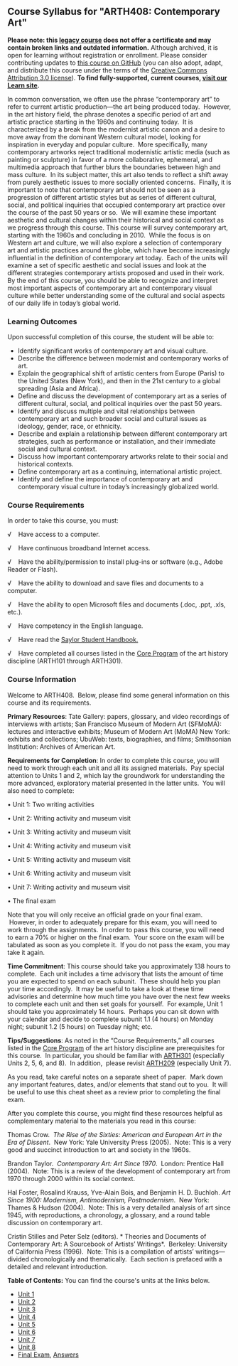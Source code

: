 Course Syllabus for "ARTH408: Contemporary Art"
-----------------------------------------------

**Please note: this [legacy course](https://sayloracademy.zendesk.com/hc/en-us/articles/206089967) does not offer a certificate and may contain 
broken links and outdated information.** Although archived, it is open 
for learning without registration or enrollment. Please consider contributing 
updates to [this course on GitHub](https://github.com/saylordotorg/course_arth408) 
(you can also adopt, adapt, and distribute this course under the terms of 
the [Creative Commons Attribution 3.0 license](http://creativecommons.org/licenses/by/3.0/)). **To find fully-supported, current courses, [visit our 
Learn site](https://learn.saylor.org).**

In common conversation, we often use the phrase “contemporary art” to
refer to current artistic production—the art being produced today. 
However, in the art history field, the phrase denotes a specific period
of art and artistic practice starting in the 1960s and continuing
today.  It is characterized by a break from the modernist artistic canon
and a desire to move away from the dominant Western cultural model,
looking for inspiration in everyday and popular culture.  More
specifically, many contemporary artworks reject traditional modernistic
artistic media (such as painting or sculpture) in favor of a more
collaborative, ephemeral, and multimedia approach that further blurs the
boundaries between high and mass culture.  In its subject matter, this
art also tends to reflect a shift away from purely aesthetic issues to
more socially oriented concerns.  Finally, it is important to note that
contemporary art should not be seen as a progression of different
artistic styles but as series of different cultural, social, and
political inquiries that occupied contemporary art practice over the
course of the past 50 years or so.  We will examine these important
aesthetic and cultural changes within their historical and social
context as we progress through this course. This course will survey
contemporary art, starting with the 1960s and concluding in 2010.  While
the focus is on Western art and culture, we will also explore a
selection of contemporary art and artistic practices around the globe,
which have become increasingly influential in the definition of
contemporary art today.  Each of the units will examine a set of
specific aesthetic and social issues and look at the different
strategies contemporary artists proposed and used in their work.  By the
end of this course, you should be able to recognize and interpret most
important aspects of contemporary art and contemporary visual culture
while better understanding some of the cultural and social aspects of
our daily life in today’s global world.

### Learning Outcomes

Upon successful completion of this course, the student will be able
to:  
  

-   Identify significant works of contemporary art and visual culture.
-   Describe the difference between modernist and contemporary works of
    art.
-   Explain the geographical shift of artistic centers from Europe
    (Paris) to the United States (New York), and then in the 21st
    century to a global spreading (Asia and Africa).
-   Define and discuss the development of contemporary art as a series
    of different cultural, social, and political inquiries over the past
    50 years.
-   <span id="internal-source-marker_0.13654672936536372">Identify and
    discuss multiple and vital relationships between contemporary art
    and such broader social and cultural issues as ideology, gender,
    race, or ethnicity.</span>
-   Describe and explain a relationship between different contemporary
    art strategies, such as performance or installation, and their
    immediate social and cultural context.
-   Discuss how important contemporary artworks relate to their social
    and historical contexts.
-   Define contemporary art as a continuing, international artistic
    project.
-   Identify and define the importance of contemporary art and
    contemporary visual culture in today’s increasingly globalized
    world.

### Course Requirements

In order to take this course, you must:  
  
 √    Have access to a computer.  
  
 √    Have continuous broadband Internet access.  
  
 √    Have the ability/permission to install plug-ins or software (e.g.,
Adobe Reader or Flash).  
  
 √    Have the ability to download and save files and documents to a
computer.  
  
 √    Have the ability to open Microsoft files and documents (.doc,
.ppt, .xls, etc.).  
  
 √    Have competency in the English language.

√    Have read the [Saylor Student
Handbook.](http://www.saylor.org/site/wp-content/uploads/2012/05/Saylor-StudentHandbook.pdf)

√    Have completed all courses listed in the [Core
Program](http://www.saylor.org/majors/art-history) of the art history
discipline (ARTH101 through ARTH301).

### Course Information

Welcome to ARTH408.  Below, please find some general information on this
course and its requirements.  

**Primary Resources**: Tate Gallery: papers, glossary, and video
recordings of interviews with artists; San Francisco Museum of Modern
Art (SFMoMA): lectures and interactive exhibits; Museum of Modern Art
(MoMA) New York: exhibits and collections; UbuWeb: texts, biographies,
and films; Smithsonian Institution: Archives of American Art.

**Requirements for Completion**: In order to complete this course, you
will need to work through each unit and all its assigned materials.  Pay
special attention to Units 1 and 2, which lay the groundwork for
understanding the more advanced, exploratory material presented in the
latter units.  You will also need to complete:

• Unit 1: Two writing activities

<span id="internal-source-marker_0.6936582736670971">• Unit 2: Writing
activity and museum visit</span>

• Unit 3: Writing activity and museum visit

• Unit 4: Writing activity and museum visit

<span id="internal-source-marker_0.6936582736670971">• Unit 5: Writing
activity </span>and museum visit

• Unit 6: Writing activity and museum visit

• Unit 7: Writing activity and museum visit

<span id="internal-source-marker_0.6936582736670971">• The final
exam</span>

Note that you will only receive an official grade on your final exam.
 However, in order to adequately prepare for this exam, you will need to
work through the assignments.  In order to pass this course, you will
need to earn a 70% or higher on the final exam.  Your score on the exam
will be tabulated as soon as you complete it.  If you do not pass the
exam, you may take it again.

**Time Commitment**: This course should take you approximately 138 hours
to complete.  Each unit includes a time advisory that lists the amount
of time you are expected to spend on each subunit.  These should help
you plan your time accordingly.  It may be useful to take a look at
these time advisories and determine how much time you have over the next
few weeks to complete each unit and then set goals for yourself.  For
example, Unit 1 should take you approximately 14 hours.  Perhaps you can
sit down with your calendar and decide to complete subunit 1.1 (4 hours)
on Monday night; subunit 1.2 (5 hours) on Tuesday night; etc.

**Tips/Suggestions**: As noted in the “Course Requirements,” all courses
listed in the [Core
Program](http://www.saylor.org/majors/art-history) of the art history
discipline are prerequisites for this course.  In particular, you should
be familiar with
[ARTH301](http://www.saylor.org/courses/arth301) (especially Units 2, 5,
6, and 8).  In addition,  please revisit
[ARTH209](http://www.saylor.org/courses/arth209) (especially Unit 7).

As you read, take careful notes on a separate sheet of paper.  Mark down
any important features, dates, and/or elements that stand out to you.
 It will be useful to use this cheat sheet as a review prior to
completing the final exam.

After you complete this course, you might find these resources helpful
as complementary material to the materials you read in this course:

Thomas Crow.  *The Rise of the Sixties: American and European Art in the
Era of Dissent*.  New York: Yale University Press (2005).  Note: This is
a very good and succinct introduction to art and society in the 1960s.

<span id="internal-source-marker_0.6936582736670971">Brandon Taylor.
 *Contemporary Art: Art Since 1970*.  London: Prentice Hall (2004).
 Note: This is a review of the development of contemporary art from 1970
through 2000 within its social context.</span>

Hal Foster, Rosalind Krauss, Yve-Alain Bois, and Benjamin H. D.
Buchloh. *Art Since 1900: Modernism, Antimodernism, Postmodernism*.  New
York: Thames & Hudson (2004).  Note: This is a very detailed analysis of
art since 1945, with reproductions, a chronology, a glossary, and a
round table discussion on contemporary art.

Cristin Stilles and Peter Selz (editors). * Theories and Documents of
Contemporary Art: A Sourcebook of Artists’ Writings*.  Berkeley:
University of California Press (1996).  Note: This is a compilation of
artists’ writings—divided chronologically and thematically.  Each
section is prefaced with a detailed and relevant introduction.

**Table of Contents:** You can find the course's units at the links below.

- [Unit 1](https://legacy.saylor.org/arth408/Unit01/)
- [Unit 2](https://legacy.saylor.org/arth408/Unit02/)
- [Unit 3](https://legacy.saylor.org/arth408/Unit03/)
- [Unit 4](https://legacy.saylor.org/arth408/Unit04/)
- [Unit 5](https://legacy.saylor.org/arth408/Unit05/)
- [Unit 6](https://legacy.saylor.org/arth408/Unit06/)
- [Unit 7](https://legacy.saylor.org/arth408/Unit07/)
- [Unit 8](https://legacy.saylor.org/arth408/Unit08/)
- [Final Exam](http://saylordotorg.github.io/LegacyExams/ARTH/ARTH408/ARTH408-FinalExam.html), [Answers](http://saylordotorg.github.io/LegacyExams/ARTH/ARTH408/ARTH408-FinalExam-Answers.html)
